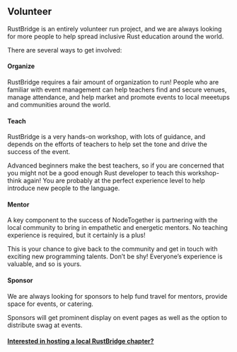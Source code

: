 ## Volunteer

RustBridge is an entirely volunteer run project, and we are always looking
for more people to help spread inclusive Rust education around the world.

There are several ways to get involved:

#### Organize

RustBridge requires a fair amount of organization to run! People who are 
familiar with event management can help teachers find and secure venues,
manage attendance, and help market and promote events to local meeetups
and communities around the world.

#### Teach

RustBridge is a very hands-on workshop, with lots of guidance, and depends
on the efforts of teachers to help set the tone and drive the success of
the event.

Advanced beginners make the best teachers, so if you are concerned that you
might not be a good enough Rust developer to teach this workshop- think again!
You are probably at the perfect experience level to help introduce new 
people to the language.

#### Mentor

A key component to the success of NodeTogether is partnering with the local
community to bring in empathetic and energetic mentors. No teaching experience
is required, but it certainly is a plus!

This is your chance to give back to the community and get in touch with exciting
new programming talents. Don’t be shy! Everyone’s experience is valuable, and so
is yours.

#### Sponsor

We are always looking for sponsors to help fund travel for mentors, provide
space for events, or catering.

Sponsors will get prominent display on event pages as well as the option to
distribute swag at events.

#### [Interested in hosting a local RustBridge chapter?][1]

[1]: https://github.com/rustbridge/in-a-box
